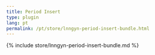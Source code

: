 ```yaml
---
title: Period Insert
type: plugin
lang: pt
permalink: /pt/store/lnngyn-period-insert-bundle.html
---
```


{% include store/lnngyn-period-insert-bundle.md %}
